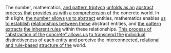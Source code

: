 
The number, mathematics, [and pattern triptych](2/2/2/1/1/_Pattern-Disruption) [unfolds as an](1/3/1/1/2/3/_Collapsed-Entangled) [abstract process that](1/1/3/1/1/2/2/2/.Abstract) [provides us with](3/1/3/3/2/2/2/1/.Basic%20Needs) [a comprehension of](2/1/3/3/2/2/.Understanding) the concrete world. In this light, [the number allows](1/1/3/1/1/3/3/2/2/1/.Natural%20Numbers) [us to abstract](1/1/3/1/1/2/2/2/.Abstract) entities, mathematics enables [us to establish](3/2/2/3/3/.United%20Nations%20Charter) [relationships between these](1/3/1/3/1/3/.Ecological%20Relationships) abstract entities, and [the pattern extracts](2/2/2/1/3/3/1/_Pattern-Irregularity) [the inherent rules](3/1/3/2/1/1/1/.Rules) within these relationships. [This process of](3/1/1/2/2/2/1/1/1/2/2/1/.Process) ["abstraction of the](1/1/2/3/_Abstraction%20of%20concrete) [concrete" allows us](1/1/3/1/1/2/1/2/.Concrete) [to transcend the](1/1/2/_Transcendence-of-Limit) [individual distinctiveness of](3/1/3/3/3/2/2/_Individual-Society) [each entity and](3/1/3/3/1/2/2/3/3/_Individual-Collective) perceive the interconnected, [relational and rule-based](3/3/1/3/1/1/2/.Logical%20Analysis) [structure of the](1/1/3/3/1/2/2/.Structure) world.

